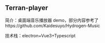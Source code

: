 ## Terran-player

简介：桌面端音乐播放器 demo，部分内容参考了https://github.com/Kaidesuyo/Hydrogen-Music

技术栈：electron+Vue3+Typescript
